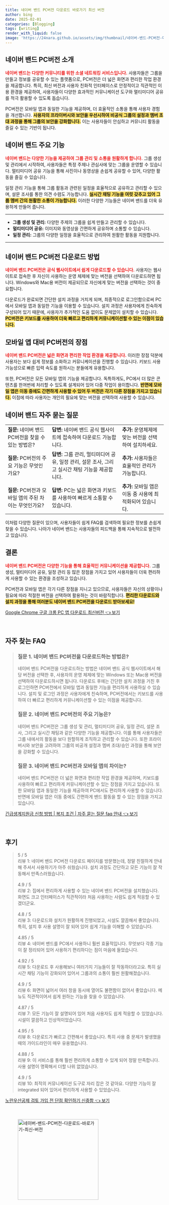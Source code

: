 ```yaml
---
title: 네이버 밴드 PC버전 다운로드 바로가기 최신 버전
author: bing
date: 2025-02-01
categories: [Blogging]
tags: [writing]
render_with_liquid: false
image: 'https://24nara.github.io/assets/img/thumbnail/네이버-밴드-PC버전-다운로드-바로가기-최신-버전.webp'
---
```



<h2 id='네이버_밴드_PC버전_소개'>네이버 밴드 PC버전 소개</h2>

<p><b><span style="color: #ee2323;">네이버 밴드는 다양한 커뮤니티를 위한 소셜 네트워킹 서비스입니다.</span></b> 사용자들은 그룹을 만들고 정보를 공유할 수 있는 플랫폼으로, PC버전은 더 넓은 화면과 편리한 작업 환경을 제공합니다. 특히, 최신 버전과 사용자 친화적 인터페이스로 안정적이고 직관적인 이용 환경을 제공하여, 사용자들이 다양한 효과적인 커뮤니케이션 도구와 멀티미디어 공유를 적극 활용할 수 있도록 돕습니다.</p>

<p>PC버전은 모바일 앱과 동일한 기능을 제공하며, 더 효율적인 소통을 통해 사용자 경험을 개선합니다. <b><span style="background-color: #ffe066;">사용자의 프라이버시와 보안을 우선시하여 비공식 그룹의 설정과 멤버 초대 과정을 통해 그룹의 보안을 강화합니다.</span></b> 이는 사용자들이 안심하고 커뮤니티 활동을 즐길 수 있는 기반이 됩니다.</p>

<h2 id='주요_기능'>네이버 밴드 주요 기능</h2>

<p><b><span style="color: #ee2323;">네이버 밴드는 다양한 기능을 제공하여 그룹 관리 및 소통을 원활하게 합니다.</span></b> 그룹 생성 및 관리에서 시작하여, 사용자들은 특정 주제나 관심사에 맞는 그룹을 운영할 수 있습니다. 멀티미디어 공유 기능을 통해 사진이나 동영상을 손쉽게 공유할 수 있어, 다양한 활동을 즐길 수 있습니다.</p>

<p>일정 관리 기능을 통해 그룹 활동과 관련된 일정을 효율적으로 공유하고 관리할 수 있으며, 설문 조사를 통한 의견 수렴도 가능합니다. <b><span style="background-color: #ffe066;">실시간 채팅 기능을 여럿 갖추고 있어 그룹 멤버 간의 원활한 소통이 가능합니다.</span></b> 이러한 다양한 기능들은 네이버 밴드를 더욱 유용하게 만들어 줍니다.</p>

<hr />

<ul>
    <li><b>그룹 생성 및 관리:</b> 다양한 주제의 그룹을 쉽게 만들고 관리할 수 있습니다.</li>
    <li><b>멀티미디어 공유:</b> 이미지와 동영상을 간편하게 공유하며 소통할 수 있습니다.</li>
    <li><b>일정 관리:</b> 그룹의 다양한 일정을 효율적으로 관리하여 원활한 활동을 지원합니다.</li>
</ul>

<hr />

<h2 id='네이버_밴드_PC버전_다운로드_방법'>네이버 밴드 PC버전 다운로드 방법</h2>

<p><b><span style="color: #ee2323;">네이버 밴드 PC버전은 공식 웹사이트에서 쉽게 다운로드할 수 있습니다.</span></b> 사용자는 웹사이트로 접속한 후 자신이 사용하는 운영 체제에 맞는 버전을 선택하여 다운로드하면 됩니다. Windows와 Mac용 버전이 제공되므로 자신에게 맞는 버전을 선택하는 것이 중요합니다.</p>

<p>다운로드가 완료되면 간단한 설치 과정을 거치게 되며, 최종적으로 로그인함으로써 PC에서 모바일 앱과 동일한 기능을 이용할 수 있습니다. 설치 과정은 사용자에게 친숙하게 구성되어 있기 때문에, 사용자가 추가적인 도움 없이도 문제없이 설치할 수 있습니다. <b><span style="background-color: #ffe066;">PC버전은 키보드를 사용하여 더욱 빠르고 편리하게 커뮤니케이션할 수 있는 이점이 있습니다.</span></b></p>

<h2 id='모바일_앱_대비_PC버전의_장점'>모바일 앱 대비 PC버전의 장점</h2>

<p><b><span style="color: #ee2323;">네이버 밴드 PC버전은 넓은 화면과 편리한 작업 환경을 제공합니다.</span></b> 이러한 장점 덕분에 사용자는 보다 쉽게 정보를 소화하고 커뮤니케이션을 진행할 수 있습니다. 키보드 사용 가능성으로 빠른 입력 속도를 원하시는 분들에게 유용합니다.</p>

<p>또한, PC버전은 모든 모바일 앱의 기능을 제공합니다. 독특하게도, PC에서 더 많은 콘텐츠를 한꺼번에 처리할 수 있도록 설계되어 있어 다중 작업이 용이합니다. <b><span style="background-color: #ffe066;">반면에 모바일 앱은 이동 중에도 간편하게 사용할 수 있어 두 버전은 각기 다른 장점을 가지고 있습니다.</span></b> 이점에 따라 사용자는 개인의 필요에 맞는 버전을 선택하여 사용할 수 있습니다.</p>

<h2 id='자주_묻는_질문'>네이버 밴드 자주 묻는 질문</h2>

<table>
    <tr>
        <td><b>질문:</b> 네이버 밴드 PC버전을 찾을 수 있는 방법은?</td>
        <td><b>답변:</b> 네이버 밴드 공식 웹사이트에 접속하여 다운로드 가능합니다.</td>
        <td><b>추가:</b> 운영체제에 맞는 버전을 선택하여 설치하세요.</td>
    </tr>
    <tr>
        <td><b>질문:</b> PC버전의 주요 기능은 무엇인가요?</td>
        <td><b>답변:</b> 그룹 관리, 멀티미디어 공유, 일정 관리, 설문 조사, 그리고 실시간 채팅 기능을 제공합니다.</td>
        <td><b>추가:</b> 사용자들은 효율적인 관리가 가능합니다.</td>
    </tr>
    <tr>
        <td><b>질문:</b> PC버전과 모바일 앱의 주된 차이는 무엇인가요?</td>
        <td><b>답변:</b> PC는 넓은 화면과 키보드를 사용하여 빠르게 소통할 수 있습니다.</td>
        <td><b>추가:</b> 모바일 앱은 이동 중 사용에 최적화되어 있습니다.</td>
    </tr>
</table>

<p>이처럼 다양한 질문이 있으며, 사용자들이 쉽게 FAQ를 검색하여 필요한 정보를 손쉽게 찾을 수 있습니다. 나아가 네이버 밴드는 사용자들의 피드백을 통해 지속적으로 발전하고 있습니다.</p>

<h2 id='결론'>결론</h2>

<p><b><span style="color: #ee2323;">네이버 밴드 PC버전은 다양한 기능을 통해 효율적인 커뮤니케이션을 제공합니다.</span></b> 그룹 생성, 멀티미디어 공유, 일정 관리 등 많은 장점을 가지고 있어 사용자들이 더욱 편리하게 사용할 수 있는 환경을 조성하고 있습니다.</p>

<p>PC버전과 모바일 앱은 각기 다른 장점을 지니고 있으므로, 사용자들은 자신의 상황이나 필요에 따라 적절한 버전을 선택하여 활용하는 것이 바람직합니다. <b><span style="background-color: #ffe066;">편리한 다운로드와 설치 과정을 통해 여러분도 네이버 밴드 PC버전을 다운로드 받아보세요!</span></b></p>


<p><a class="click-button" title="Google Chrome 구글 크롬 PC 앱 다운로드 최신버전" href="https://24nara.github.io/posts/Google-Chrome-%EA%B5%AC%EA%B8%80-%ED%81%AC%EB%A1%AC-PC-%EC%95%B1-%EB%8B%A4%EC%9A%B4%EB%A1%9C%EB%93%9C-%EC%B5%9C%EC%8B%A0%EB%B2%84%EC%A0%84/" rel="dofollow">Google Chrome 구글 크롬 PC 앱 다운로드 최신버전 👈 보기</a></p><br>
<h2 id='자주_찾는_FAQ'>자주 찾는 FAQ</h2>
<div itemscope="" itemtype="https://schema.org/FAQPage"> 
<blockquote> 
<div itemscope="" itemprop="mainEntity" itemtype="https://schema.org/Question"> 
<h3 itemprop="name">질문 1. 네이버 밴드 PC버전을 다운로드하는 방법은?</h3> 
<div itemscope="" itemprop="acceptedAnswer" itemtype="https://schema.org/Answer"> 
<span itemprop="text"> 
<p>네이버 밴드 PC버전을 다운로드하는 방법은 네이버 밴드 공식 웹사이트에서 해당 버전을 선택한 후, 사용자의 운영 체제에 맞는 Windows 또는 Mac용 버전을 선택하여 다운로드하시면 됩니다. 다운로드 후에는 간단한 설치 과정을 거친 후 로그인하면 PC버전에서 모바일 앱과 동일한 기능을 편리하게 사용하실 수 있습니다. 설치 및 로그인 과정은 사용자에게 친숙하며, PC버전에서는 키보드를 사용하여 더 빠르고 편리하게 커뮤니케이션할 수 있는 이점을 제공합니다.</p> 
</span> 
</div> 
</div> 

<div itemscope="" itemprop="mainEntity" itemtype="https://schema.org/Question"> 
<h3 itemprop="name">질문 2. 네이버 밴드 PC버전의 주요 기능은?</h3> 
<div itemscope="" itemprop="acceptedAnswer" itemtype="https://schema.org/Answer"> 
<span itemprop="text"> 
<p>네이버 밴드 PC버전은 그룹 생성 및 관리, 멀티미디어 공유, 일정 관리, 설문 조사, 그리고 실시간 채팅과 같은 다양한 기능을 제공합니다. 이를 통해 사용자들은 그룹 내에서의 활동을 보다 원할하게 조직하고 관리할 수 있습니다. 또한 프라이버시와 보안을 고려하여 그룹의 비공개 설정과 멤버 초대/승인 과정을 통해 보안을 강화할 수 있습니다.</p> 
</span> 
</div> 
</div> 

<div itemscope="" itemprop="mainEntity" itemtype="https://schema.org/Question"> 
<h3 itemprop="name">질문 3. 네이버 밴드 PC버전과 모바일 앱의 차이는?</h3> 
<div itemscope="" itemprop="acceptedAnswer" itemtype="https://schema.org/Answer"> 
<span itemprop="text"> 
<p>네이버 밴드 PC버전은 더 넓은 화면과 편리한 작업 환경을 제공하며, 키보드를 사용하여 빠르고 편리하게 커뮤니케이션할 수 있는 장점을 가지고 있습니다. 또한 모바일 앱과 동일한 기능을 제공하여 PC에서도 편리하게 사용할 수 있습니다. 반면에 모바일 앱은 이동 중에도 간편하게 밴드 활동을 할 수 있는 장점을 가지고 있습니다.</p> 
</span> 
</div> 
</div> 

</blockquote> 
</div>
<p><a class="click-button" title="긴급생계지원금 신청 방법 | 복지 조건 | 자주 묻는 질문 faq 안내" href="https://24nara.github.io/posts/%EA%B8%B4%EA%B8%89%EC%83%9D%EA%B3%84%EC%A7%80%EC%9B%90%EA%B8%88-%EC%8B%A0%EC%B2%AD-%EB%B0%A9%EB%B2%95-%EB%B3%B5%EC%A7%80-%EC%A1%B0%EA%B1%B4-%EC%9E%90%EC%A3%BC-%EB%AC%BB%EB%8A%94-%EC%A7%88%EB%AC%B8-faq-%EC%95%88%EB%82%B4/" rel="dofollow">긴급생계지원금 신청 방법 | 복지 조건 | 자주 묻는 질문 faq 안내 👈 보기</a></p><br>
<h2 id='후기'>후기</h2>
<div itemscope itemtype="https://schema.org/Product">
  <blockquote>
  <div itemprop="review" itemscope itemtype="https://schema.org/Review">
      <div itemprop="reviewRating" itemscope itemtype="https://schema.org/Rating"> <span itemprop="ratingValue">5</span> / <span itemprop="bestRating">5</span> </div>
      <span itemprop="reviewBody">리뷰 1: 네이버 밴드 PC버전 다운로드 페이지를 방문했는데, 정말 친절하게 안내해 주셔서 사용하기가 아주 쉬웠습니다. 설치 과정도 간단하고 모든 기능이 잘 작동해서 만족스러웠습니다.</span>
  </div>
  <br>
  <div itemprop="review" itemscope itemtype="https://schema.org/Review">
      <div itemprop="reviewRating" itemscope itemtype="https://schema.org/Rating"> <span itemprop="ratingValue">4.9</span> / <span itemprop="bestRating">5</span> </div>
      <span itemprop="reviewBody">리뷰 2: 집에서 편리하게 사용할 수 있는 네이버 밴드 PC버전을 설치했습니다. 화면도 크고 인터페이스가 직관적이라 처음 사용하는 사람도 쉽게 적응할 수 있겠더군요.</span>
  </div>
  <br>
  <div itemprop="review" itemscope itemtype="https://schema.org/Review">
      <div itemprop="reviewRating" itemscope itemtype="https://schema.org/Rating"> <span itemprop="ratingValue">4.8</span> / <span itemprop="bestRating">5</span> </div>
      <span itemprop="reviewBody">리뷰 3: 다운로드와 설치가 원활하게 진행되었고, 시설도 깔끔해서 좋았습니다. 특히, 설치 후 사용 설명이 잘 되어 있어 쉽게 기능을 이해할 수 있었습니다.</span>
  </div>
  <br>
  <div itemprop="review" itemscope itemtype="https://schema.org/Review">
      <div itemprop="reviewRating" itemscope itemtype="https://schema.org/Rating"> <span itemprop="ratingValue">4.85</span> / <span itemprop="bestRating">5</span> </div>
      <span itemprop="reviewBody">리뷰 4: 네이버 밴드를 PC에서 사용하니 훨씬 효율적입니다. 무엇보다 각종 기능이 잘 정리되어 있어 사용하기 편리하다는 점이 마음에 들었습니다.</span>
  </div>
  <br>
  <div itemprop="review" itemscope itemtype="https://schema.org/Review">
      <div itemprop="reviewRating" itemscope itemtype="https://schema.org/Rating"> <span itemprop="ratingValue">4.92</span> / <span itemprop="bestRating">5</span> </div>
      <span itemprop="reviewBody">리뷰 5: 다운로드 후 사용해보니 여러가지 기능들이 잘 작동하더라고요. 특히 실시간 채팅 기능이 강화되어 있어서 그룹과의 소통이 훨씬 원활해졌습니다.</span>
  </div>
  <br>
  <div itemprop="review" itemscope itemtype="https://schema.org/Review">
      <div itemprop="reviewRating" itemscope itemtype="https://schema.org/Rating"> <span itemprop="ratingValue">4.9</span> / <span itemprop="bestRating">5</span> </div>
      <span itemprop="reviewBody">리뷰 6: 화면이 넓어서 여러 창을 동시에 열어도 불편함이 없어서 좋았습니다. 메뉴도 직관적이어서 쉽게 원하는 기능을 찾을 수 있었습니다.</span>
  </div>
  <br>
  <div itemprop="review" itemscope itemtype="https://schema.org/Review">
      <div itemprop="reviewRating" itemscope itemtype="https://schema.org/Rating"> <span itemprop="ratingValue">4.87</span> / <span itemprop="bestRating">5</span> </div>
      <span itemprop="reviewBody">리뷰 7: 모든 기능이 잘 설명되어 있어 처음 사용자도 쉽게 적응할 수 있었습니다. 시설이 깔끔하고 인상적이었습니다.</span>
  </div>
  <br>
  <div itemprop="review" itemscope itemtype="https://schema.org/Review">
      <div itemprop="reviewRating" itemscope itemtype="https://schema.org/Rating"> <span itemprop="ratingValue">4.95</span> / <span itemprop="bestRating">5</span> </div>
      <span itemprop="reviewBody">리뷰 8: 다운로드가 빠르고 간편해서 좋았습니다. 특히 사용 중 문제가 발생했을 때의 가이드라인이 매우 유용했습니다.</span>
  </div>
  <br>
  <div itemprop="review" itemscope itemtype="https://schema.org/Review">
      <div itemprop="reviewRating" itemscope itemtype="https://schema.org/Rating"> <span itemprop="ratingValue">4.88</span> / <span itemprop="bestRating">5</span> </div>
      <span itemprop="reviewBody">리뷰 9: 이 서비스를 통해 훨씬 편리하게 소통할 수 있게 되어 정말 만족합니다. 사용 설명이 명확해서 더할 나위 없었습니다.</span>
  </div>
  <br>
  <div itemprop="review" itemscope itemtype="https://schema.org/Review">
      <div itemprop="reviewRating" itemscope itemtype="https://schema.org/Rating"> <span itemprop="ratingValue">4.9</span> / <span itemprop="bestRating">5</span> </div>
      <span itemprop="reviewBody">리뷰 10: 최적의 커뮤니케이션 도구로 자리 잡은 것 같아요. 다양한 기능이 잘 integrated 되어 있어서 편리하게 사용할 수 있었습니다.</span>
  </div>
  </blockquote>
</div>
<p><a class="click-button" title="노란우산공제 검토 가입 전 단점 확인하기 신중함" href="https://24nara.github.io/posts/%EB%85%B8%EB%9E%80%EC%9A%B0%EC%82%B0%EA%B3%B5%EC%A0%9C-%EA%B2%80%ED%86%A0-%EA%B0%80%EC%9E%85-%EC%A0%84-%EB%8B%A8%EC%A0%90-%ED%99%95%EC%9D%B8%ED%95%98%EA%B8%B0-%EC%8B%A0%EC%A4%91%ED%95%A8/" rel="dofollow">노란우산공제 검토 가입 전 단점 확인하기 신중함 👈 보기</a></p><br>
<figure class="image"><img src="https://24nara.github.io/assets/img/thumbnail/네이버-밴드-PC버전-다운로드-바로가기-최신-버전.webp" alt="네이버-밴드-PC버전-다운로드-바로가기-최신-버전" width="256" height="256"></figure>